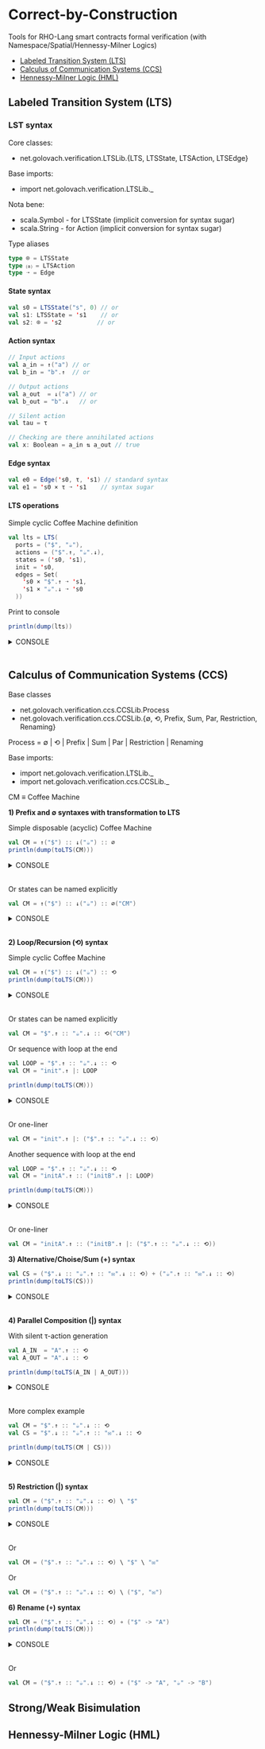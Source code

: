 # Correct-by-Construction
Tools for RHO-Lang smart contracts formal verification (with Namespace/Spatial/Hennessy-Milner Logics)

- [Labeled Transition System (LTS)](#labeled-transition-system-lts)
- [Calculus of Communication Systems (CCS)](#calculus-of-communication-systems-ccs)
- [Hennessy-Milner Logic (HML)](#hennessy-milner-logic-hml)

## Labeled Transition System (LTS)

### LST syntax

Core classes:
- net.golovach.verification.LTSLib.{LTS, LTSState, LTSAction, LTSEdge}

Base imports:
- import net.golovach.verification.LTSLib._

Nota bene:
- scala.Symbol - for LTSState (implicit conversion for syntax sugar)
- scala.String - for Action (implicit conversion for syntax sugar)

Type aliases
```scala
type ⌾ = LTSState
type ⒜ = LTSAction
type ➝ = Edge
```

#### State syntax
```scala
val s0 = LTSState("s", 0) // or
val s1: LTSState = 's1    // or
val s2: ⌾ = 's2          // or
```

#### Action syntax
```scala
// Input actions
val a_in = ↑("a") // or
val b_in = "b".↑  // or

// Output actions
val a_out  = ↓("a") // or
val b_out = "b".↓   // or

// Silent action
val tau = τ

// Checking are there annihilated actions
val x: Boolean = a_in ⇅ a_out // true
```

#### Edge syntax
```scala
val e0 = Edge('s0, τ, 's1) // standard syntax
val e1 = 's0 × τ ➝ 's1    // syntax sugar
```

#### LTS operations
Simple cyclic Coffee Machine definition
```scala
val lts = LTS(
  ports = ("$", "☕"),
  actions = ("$".↑, "☕".↓),
  states = ('s0, 's1),
  init = 's0,
  edges = Set(
    's0 × "$".↑ ➝ 's1,
    's1 × "☕".↓ ➝ 's0
  ))  
```

Print to console
```scala
println(dump(lts))
```
<details><summary>CONSOLE</summary>
<p>
  
```
>> ports:   {$, ☕}
>> actions: {↑$, ↓☕}
>> states:  {'s0, 's1}
>> init:    's0
>> edges:   
>>     's0 × ↑$ → 's1
>>     's1 × ↓☕ → 's0
```
</p>
</details><br/>

## Calculus of Communication Systems (CCS)

Base classes
- net.golovach.verification.ccs.CCSLib.Process
- net.golovach.verification.ccs.CCSLib.{∅, ⟲, Prefix, Sum, Par, Restriction, Renaming}

Process = ∅ | ⟲ | Prefix | Sum | Par | Restriction | Renaming

Base imports:
- import net.golovach.verification.LTSLib._
- import net.golovach.verification.ccs.CCSLib._



CM ≡ Coffee Machine

**1) Prefix and ∅ syntaxes with transformation to LTS**

Simple disposable (acyclic) Coffee Machine
```scala
val CM = ↑("$") :: ↓("☕") :: ∅
println(dump(toLTS(CM)))
```

<details><summary>CONSOLE</summary>
<p>
  
```
>> ports:   {☕, $}
>> actions: {↓☕, ↑$}
>> states:  {'s0, 's1, 's2}
>> init:    's2
>> edges:   
>>     's1 × ↓☕ → 's0
>>     's2 × ↑$ → 's1
```  
</p>
</details><br/>

Or states can be named explicitly
```scala
val CM = ↑("$") :: ↓("☕") :: ∅("CM")
```

<details><summary>CONSOLE</summary>
<p>

```
>> ports:   {☕, $}
>> actions: {↓☕, ↑$}
>> states:  {'CM0, 'CM1, 'CM2}
>> init:    'CM2
>> edges:   
>>     'CM1 × ↓☕ → 'CM0
>>     'CM2 × ↑$ → 'CM1
```
</p>
</details><br/>

**2) Loop/Recursion (⟲) syntax**

Simple cyclic Coffee Machine
```scala
val CM = ↑("$") :: ↓("☕") :: ⟲
println(dump(toLTS(CM)))
```

<details><summary>CONSOLE</summary>
<p>

```
>> ports:   {☕, $}
>> actions: {↓☕, ↑$}
>> states:  {'s0, 's1}
>> init:    's1
>> edges:   
>>     's0 × ↓☕ → 's1
>>     's1 × ↑$ → 's0
```
</p>
</details><br/>

Or states can be named explicitly
```scala
val CM = "$".↑ :: "☕".↓ :: ⟲("CM")
```

Or sequence with loop at the end
```scala
val LOOP = "$".↑ :: "☕".↓ :: ⟲
val CM = "init".↑ |: LOOP

println(dump(toLTS(CM)))
```

<details><summary>CONSOLE</summary>
<p>

```
>> ports:   {☕, $, init}
>> actions: {↓☕, ↑$, ↑init}
>> states:  {'s0, 's1, 's2}
>> init:    's2
>> edges:   
>>     's2 × ↑init → 's1
>>     's1 × ↑$ → 's0
>>     's0 × ↓☕ → 's1
```
</p>
</details><br/>

Or one-liner
```scala
val CM = "init".↑ |: ("$".↑ :: "☕".↓ :: ⟲)
```

Another sequence with loop at the end
```scala
val LOOP = "$".↑ :: "☕".↓ :: ⟲
val CM = "initA".↑ :: ("initB".↑ |: LOOP)

println(dump(toLTS(CM)))
```

<details><summary>CONSOLE</summary>
<p>

```
>> ports:   {☕, $, initB, initA}
>> actions: {↓☕, ↑$, ↑initB, ↑initA}
>> states:  {'s0, 's1, 's2, 's3}
>> init:    's3
>> edges:   
>>     's3 × ↑initA → 's2
>>     's2 × ↑initB → 's1
>>     's1 × ↑$ → 's0
>>     's0 × ↓☕ → 's1
```
</p>
</details><br/>

Or one-liner
```scala
val CM = "initA".↑ :: ("initB".↑ |: ("$".↑ :: "☕".↓ :: ⟲))
```

**3) Alternative/Choise/Sum (+) syntax**
```scala
val CS = ("$".↓ :: "☕".↑ :: "✉".↓ :: ⟲) + ("☕".↑ :: "✉".↓ :: ⟲)
println(dump(toLTS(CS)))
```

<details><summary>CONSOLE</summary>
<p>

```
>> ports:   {✉, ☕, $}
>> actions: {↓✉, ↑☕, ↓$}
>> states:  {'s0, 's1, 's2, 's3}
>> init:    's2
>> edges:   
>>     's1 × ↑☕ → 's0
>>     's2 × ↓$ → 's1
>>     's0 × ↓✉ → 's2
>>     's3 × ↓✉ → 's2
>>     's2 × ↑☕ → 's3
```
</p>
</details><br/>

**4) Parallel Composition (|) syntax**

With silent τ-action generation

```scala
val A_IN  = "A".↑ :: ⟲
val A_OUT = "A".↓ :: ⟲

println(dump(toLTS(A_IN | A_OUT)))
```

<details><summary>CONSOLE</summary>
<p>

```
>> ports:   {A}
>> actions: {↑A, ↓A, τ}
>> states:  {'s0}
>> init:    's0
>> edges:   
>>     's0 × ↑A → 's0
>>     's0 × ↓A → 's0
>>     's0 × τ → 's0
```
</p>
</details><br/>

More complex example
```scala
val CM = "$".↑ :: "☕".↓ :: ⟲
val CS = "$".↓ :: "☕".↑ :: "✉".↓ :: ⟲

println(dump(toLTS(CM | CS)))
```

<details><summary>CONSOLE</summary>
<p>
 
```
>> ports:   {☕, $, ✉}
>> actions: {↓☕, ↑☕, ↓✉, τ, ↑$, ↓$}
>> states:  {'s0, 's1, 's2, 's3, 's4, 's5}
>> init:    's5
>> edges:   
>>     's1 × τ → 's3
>>     's3 × ↓✉ → 's5
>>     's3 × ↑$ → 's0
>>     's1 × ↑☕ → 's0
>>     's4 × ↑☕ → 's3
>>     's2 × ↓$ → 's1
>>     's2 × ↓☕ → 's5
>>     's5 × ↑$ → 's2
>>     's4 × ↑$ → 's1
>>     's0 × ↓☕ → 's3
>>     's5 × τ → 's1
>>     's5 × ↓$ → 's4
>>     's0 × ↓✉ → 's2
>>     's1 × ↓☕ → 's4
``` 
</p>
</details><br/>


**5) Restriction (|) syntax**
```scala
val CM = ("$".↑ :: "☕".↓ :: ⟲) \ "$"
println(dump(toLTS(CM)))
```

<details><summary>CONSOLE</summary>
<p>
  
```
>> ports:   {☕}
>> actions: {↓☕}
>> states:  {'s0, 's1}
>> init:    's1
>> edges:   
>>     's0 × ↓☕ → 's1
```  
</p>
</details><br/>

Or
```scala
val CM = ("$".↑ :: "☕".↓ :: ⟲) \ "$" \ "✉"
```

Or
```scala
val CM = ("$".↑ :: "☕".↓ :: ⟲) \ ("$", "✉")
```

**6) Rename (∘) syntax**
```scala
val CM = ("$".↑ :: "☕".↓ :: ⟲) ∘ ("$" -> "A")
println(dump(toLTS(CM)))
```

<details><summary>CONSOLE</summary>
<p>

```
>> ports:   {☕, A}
>> actions: {↓☕, ↑A}
>> states:  {'s0, 's1}
>> init:    's1
>> edges:   
>>     's0 × ↓☕ → 's1
>>     's1 × ↑A → 's0
```
</p>
</details><br/>

Or
```scala
val CM = ("$".↑ :: "☕".↓ :: ⟲) ∘ ("$" -> "A", "☕" -> "B")
```

## Strong/Weak Bisimulation

## Hennessy-Milner Logic (HML)
  

